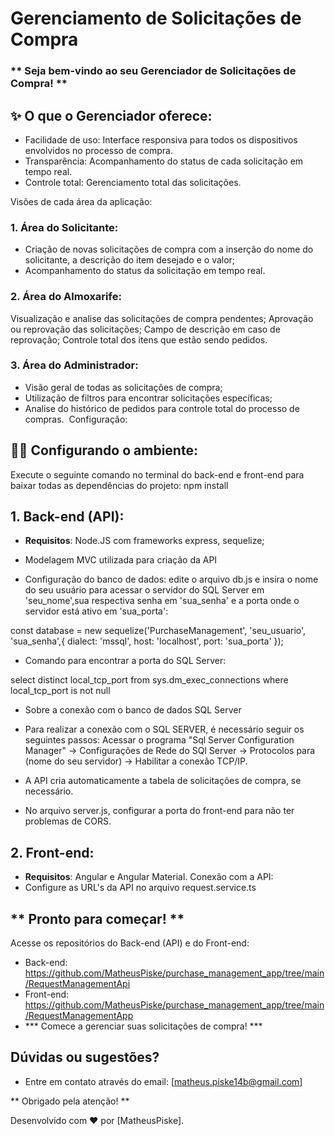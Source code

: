 # Gerenciamento de Solicitações de Compra
### ** Seja bem-vindo ao seu Gerenciador de Solicitações de Compra! **

## ✨ O que o Gerenciador oferece:

* Facilidade de uso: Interface responsiva para todos os dispositivos envolvidos no processo de compra.
* Transparência: Acompanhamento do status de cada solicitação em tempo real.
* Controle total: Gerenciamento total das solicitações.

Visões de cada área da aplicação:

### 1. Área do Solicitante:

- Criação de novas solicitações de compra com a inserção do nome do solicitante, a descrição do item
  desejado e o valor;
- Acompanhamento do status da solicitação em tempo real.

### 2. Área do Almoxarife:

Visualização e analise das solicitações de compra pendentes;
Aprovação ou reprovação das solicitações;
Campo de descrição em caso de reprovação;
Controle total dos itens que estão sendo pedidos.

### 3. Área do Administrador:

- Visão geral de todas as solicitações de compra;
- Utilização de filtros para encontrar solicitações específicas;
- Analise do histórico de pedidos para controle total do processo de compras.
️ Configuração:

## 👩‍💻 Configurando o ambiente:

Execute o seguinte comando no terminal do back-end e front-end para baixar todas as
dependências do projeto: npm install

## 1. Back-end (API):

- <b>Requisitos</b>: Node.JS com frameworks express, sequelize;

- Modelagem MVC utilizada para criação da API

- Configuração do banco de dados: edite o arquivo db.js e insira o nome do seu usuário para acessar o servidor do SQL Server em 'seu_nome',sua respectiva senha em 'sua_senha' e a porta onde o servidor está ativo em 'sua_porta':

const database = new sequelize('PurchaseManagement', 'seu_usuario', 'sua_senha',{
    dialect: 'mssql', host: 'localhost', port: 'sua_porta'
});

- Comando para encontrar a porta do SQL Server:

select distinct local_tcp_port
  from sys.dm_exec_connections
 where local_tcp_port is not null

- Sobre a conexão com o banco de dados SQL Server

- Para realizar a conexão com o SQL SERVER, é necessário seguir os seguintes passos: Acessar o programa "Sql Server Configuration Manager" ->
  Configurações de Rede do SQl Server -> Protocolos para (nome do seu servidor) -> Habilitar a conexão TCP/IP.

- A API cria automaticamente a tabela de solicitações de compra, se necessário.

- No arquivo server.js, configurar a porta do front-end para não ter problemas de CORS.


## 2. Front-end:

- <b>Requisitos</b>: Angular e Angular Material.
Conexão com a API:
- Configure as URL's da API no arquivo request.service.ts

## ** Pronto para começar! **

Acesse os repositórios do Back-end (API) e do Front-end:
- Back-end: https://github.com/MatheusPiske/purchase_management_app/tree/main/RequestManagementApi
- Front-end: https://github.com/MatheusPiske/purchase_management_app/tree/main/RequestManagementApp
- *** Comece a gerenciar suas solicitações de compra! ***
️
## Dúvidas ou sugestões?

- Entre em contato através do email: [matheus.piske14b@gmail.com]

** Obrigado pela atenção! **

Desenvolvido com ❤️ por [MatheusPiske].
